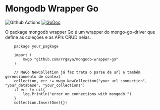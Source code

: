 # Mongodb Wrapper Go

![Github Actions](https://github.com/rrgaya/mongodb-wrapper-go/actions/workflows/actions_ci.yml/badge.svg)
[![GoDoc](https://godoc.org/github.com/rrgaya/mongodb-wrapper-go?status.svg)](https://godoc.org/github.com/rrgaya/mongodb-wrapper-go)

O package mongodb wrapper Go é um wrapper do mongo-go-driver que define as coleções e as APIs CRUD nelas.

```golang
    package your_pagkage

    import (
        mwgo "github.com/rrgaya/mongodb-wrapper-go"
    )
    
    // MWGo NewColletion já faz trata o parse da url e também gerencianmento de context
    collection, err := mwgo.NewCollection("your_url_connection", "your_database", "your_collections") 
    if err != nil{
        log.Println("error on connections with mongodb.")
    }
    collection.InsertOne({})
```
